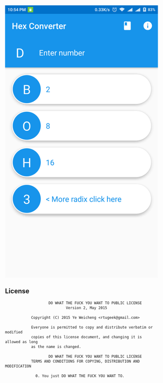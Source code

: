 ![](./screenshot/screenshot.png)  

License
--------

                        DO WHAT THE FUCK YOU WANT TO PUBLIC LICENSE
                                Version 2, May 2015
                    
                Copyright (C) 2015 Ye Weicheng <rtugeek@gmail.com>
             
                Everyone is permitted to copy and distribute verbatim or modified
                copies of this license document, and changing it is allowed as long
                as the name is changed.
                        
                        DO WHAT THE FUCK YOU WANT TO PUBLIC LICENSE
                TERMS AND CONDITIONS FOR COPYING, DISTRIBUTION AND MODIFICATION
               
                  0. You just DO WHAT THE FUCK YOU WANT TO.
